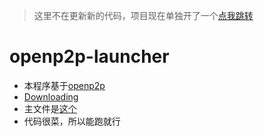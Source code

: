 > 这里不在更新新的代码，项目现在单独开了一个[点我跳转](https://github.com/Guailoudou/openp2p-launcher)
# openp2p-launcher
- 本程序基于[openp2p](https://github.com/openp2p-cn/openp2p)
- [Downloading](https://www.bilibili.com/opus/823304677569331273)
- 主文件是[这个](https://github.com/Guailoudou/programming/blob/main/openp2p-launcher/ConsoleApplication-openp2p-launcher/ConsoleApplication-openp2p-launcher.cpp)
- 代码很菜，所以能跑就行
